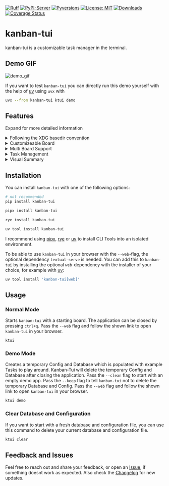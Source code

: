 <!-- Icons -->
[![Ruff](https://img.shields.io/endpoint?url=https://raw.githubusercontent.com/astral-sh/ruff/main/assets/badge/v2.json)](https://github.com/astral-sh/ruff)
[![PyPI-Server](https://img.shields.io/pypi/v/kanban-tui.svg)](https://pypi.org/project/kanban-tui/)
[![Pyversions](https://img.shields.io/pypi/pyversions/kanban-tui.svg)](https://pypi.python.org/pypi/kanban-tui)
[![License: MIT](https://img.shields.io/badge/License-MIT-yellow.svg)](https://opensource.org/licenses/MIT)
[![Downloads](https://static.pepy.tech/badge/kanban-tui)](https://pepy.tech/project/kanban-tui)
[![Coverage Status](https://coveralls.io/repos/github/Zaloog/kanban-tui/badge.svg?branch=main)](https://coveralls.io/github/Zaloog/kanban-tui?branch=main)

# kanban-tui

kanban-tui is a customizable task manager in the terminal.

<!-- ![board_image](https://raw.githubusercontent.com/Zaloog/kanban-tui/main/images/image_kanbanboard.png) -->

## Demo GIF
![demo_gif](https://raw.githubusercontent.com/Zaloog/kanban-tui/main/images/demo.gif)

If you want to test `kanban-tui` you can directly run this demo yourself with the help of [uv] using `uvx` with

```bash
uvx --from kanban-tui ktui demo
```

## Features
Expand for more detailed information

</details>
<details><summary>Following the XDG basedir convention</summary>

kanban-tui utilizes [platformdirs] `user_config_dir` to save
the config file and `user_data_dir` for the sqlite database.
</details>

</details>
<details><summary>Customizeable Board</summary>

kanban-tui comes with four default columns
(`Ready`, `Doing`, `Done`, `Archive`) but can be customized to your needs.
More columns can be created via the `Settings`-Tab. Also the visibility of columns can be toggled.
Deletion of existing columns is only possible, if no task is present in the column you want to delete.
</details>

</details>
<details><summary>Multi Board Support</summary>

With version v0.4.0 kanban-tui allows the creation of multiple boards.
Use `B` on the `Kanban Board`-Tab to get an overview over all Boards including
the amount of columns, tasks and the closest Due Date.
Each Board starts with the default columns, but the columns are individual for each board.
</details>

</details>
<details><summary>Task Management</summary>

When on the `Kanban Board`-Tab you can `create (n)`, `edit (e)`, `delete (d)` or `move (H, L)` tasks between columns.
</details>

<!-- </details>
<details><summary>Database Infomation</summary>

- Task attributes
    - Title
    - Category
    - Description
    - Due Date
    - Creation Date (updated on task creation)
    - Start Date (updated on movement to Doing column)
    - Finish Date (updated on movement to Done column)
</details> -->

</details>
<details><summary>Visual Summary</summary>

To give you an overview over the amount of tasks you `created`, `started` or `finished`, kanban-tui
provides an `Overview`-Tab to show you a bar-chart on a `monthly`, `weekly` or `daily` scale.
It also can be changed to a stacked bar chart per category.
This feature is powered by the [plotext] library with help of [textual-plotext].
</details>

## Installation

You can install `kanban-tui` with one of the following options:

```bash
# not recommended
pip install kanban-tui
```

```bash
pipx install kanban-tui
```

```bash
rye install kanban-tui
```

```bash
uv tool install kanban-tui
```
I recommend using [pipx], [rye] or [uv] to install CLI Tools into an isolated environment.

To be able to use `kanban-tui` in your browser with the `--web`-flag, the optional dependency
`textual-serve` is needed. You can add this to `kanban-tui` by installing the optional `web`-dependency
with the installer of your choice, for example with [uv]:

```bash
uv tool install 'kanban-tui[web]'
```


## Usage
### Normal Mode
Starts `kanban-tui` with a starting board. The application can be closed by pressing `ctrl+q`.
Pass the `--web` flag and follow the shown link to open `kanban-tui` in your browser.
```bash
ktui
```

### Demo Mode
Creates a temporary Config and Database which is populated with example Tasks to play around.
Kanban-Tui will delete the temporary Config and Database after closing the application.
Pass the `--clean` flag to start with an empty demo app.
Pass the `--keep` flag to tell `kanban-tui` not to delete the temporary Database and Config.
Pass the `--web` flag and follow the shown link to open `kanban-tui` in your browser.

```bash
ktui demo
```

### Clear Database and Configuration
If you want to start with a fresh database and configuration file, you can use this command to
delete your current database and configuration file.

```bash
ktui clear
```

## Feedback and Issues
Feel free to reach out and share your feedback, or open an [Issue],
if something doesnt work as expected.
Also check the [Changelog] for new updates.


<!-- Repo Links -->
[Changelog]: https://github.com/Zaloog/kanban-tui/blob/main/CHANGELOG.md
[Issue]: https://github.com/Zaloog/kanban-tui/issues


<!-- external Links Python -->
[platformdirs]: https://platformdirs.readthedocs.io/en/latest/
[textual]: https://textual.textualize.io
[pipx]: https://github.com/pypa/pipx
[PyPi]: https://pypi.org/project/kanban-tui/
[plotext]: https://github.com/piccolomo/plotext
[textual-plotext]: https://github.com/Textualize/textual-plotext

<!-- external Links Others -->
[XDG]: https://specifications.freedesktop.org/basedir-spec/basedir-spec-latest.html
[rye]: https://rye.astral.sh
[uv]: https://docs.astral.sh/uv
